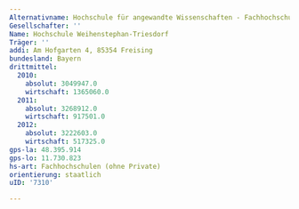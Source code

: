 ```yaml
---
Alternativname: Hochschule für angewandte Wissenschaften - Fachhochschule Weihenstephan-Triesdorf
Gesellschafter: ''
Name: Hochschule Weihenstephan-Triesdorf
Träger: ''
addi: Am Hofgarten 4, 85354 Freising
bundesland: Bayern
drittmittel:
  2010:
    absolut: 3049947.0
    wirtschaft: 1365060.0
  2011:
    absolut: 3268912.0
    wirtschaft: 917501.0
  2012:
    absolut: 3222603.0
    wirtschaft: 517325.0
gps-la: 48.395.914
gps-lo: 11.730.823
hs-art: Fachhochschulen (ohne Private)
orientierung: staatlich
uID: '7310'

---
```


